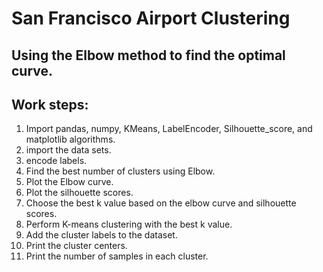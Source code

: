 #                   San Francisco Airport Clustering

## Using the Elbow method to find the optimal curve.

## Work steps:

1. Import pandas, numpy, KMeans, LabelEncoder, Silhouette_score, and matplotlib algorithms.
2. import the data sets.
3. encode labels.
4. Find the best number of clusters using Elbow.
5. Plot the Elbow curve.
6. Plot the silhouette scores.
7. Choose the best k value based on the elbow curve and silhouette scores.
8. Perform K-means clustering with the best k value.
9. Add the cluster labels to the dataset.
10. Print the cluster centers.
11. Print the number of samples in each cluster.
